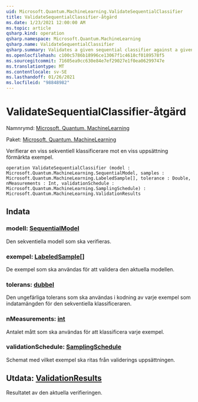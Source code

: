 ```yaml
---
uid: Microsoft.Quantum.MachineLearning.ValidateSequentialClassifier
title: ValidateSequentialClassifier-åtgärd
ms.date: 1/23/2021 12:00:00 AM
ms.topic: article
qsharp.kind: operation
qsharp.namespace: Microsoft.Quantum.MachineLearning
qsharp.name: ValidateSequentialClassifier
qsharp.summary: Validates a given sequential classifier against a given set of pre-labeled samples.
ms.openlocfilehash: c100c5786b18996ce13067f1c4618cf0189578f5
ms.sourcegitcommit: 71605ea9cc630e84e7ef29027e1f0ea06299747e
ms.translationtype: MT
ms.contentlocale: sv-SE
ms.lasthandoff: 01/26/2021
ms.locfileid: "98848982"
---
```

# <a name="validatesequentialclassifier-operation"></a>ValidateSequentialClassifier-åtgärd

Namnrymd: [Microsoft. Quantum. MachineLearning](xref:Microsoft.Quantum.MachineLearning)

Paket: [Microsoft. Quantum. MachineLearning](https://nuget.org/packages/Microsoft.Quantum.MachineLearning)


Verifierar en viss sekventiell klassificerare mot en viss uppsättning förmärkta exempel.

```qsharp
operation ValidateSequentialClassifier (model : Microsoft.Quantum.MachineLearning.SequentialModel, samples : Microsoft.Quantum.MachineLearning.LabeledSample[], tolerance : Double, nMeasurements : Int, validationSchedule : Microsoft.Quantum.MachineLearning.SamplingSchedule) : Microsoft.Quantum.MachineLearning.ValidationResults
```


## <a name="input"></a>Indata

### <a name="model--sequentialmodel"></a>modell: [SequentialModel](xref:Microsoft.Quantum.MachineLearning.SequentialModel)

Den sekventiella modell som ska verifieras.


### <a name="samples--labeledsample"></a>exempel: [LabeledSample](xref:Microsoft.Quantum.MachineLearning.LabeledSample)[]

De exempel som ska användas för att validera den aktuella modellen.


### <a name="tolerance--double"></a>tolerans: [dubbel](xref:microsoft.quantum.lang-ref.double)

Den ungefärliga tolerans som ska användas i kodning av varje exempel som indatamängden för den sekventiella klassificeraren.


### <a name="nmeasurements--int"></a>nMeasurements: [int](xref:microsoft.quantum.lang-ref.int)

Antalet mått som ska användas för att klassificera varje exempel.


### <a name="validationschedule--samplingschedule"></a>validationSchedule: [SamplingSchedule](xref:Microsoft.Quantum.MachineLearning.SamplingSchedule)

Schemat med vilket exempel ska ritas från validerings uppsättningen.



## <a name="output--validationresults"></a>Utdata: [ValidationResults](xref:Microsoft.Quantum.MachineLearning.ValidationResults)

Resultatet av den aktuella verifieringen.